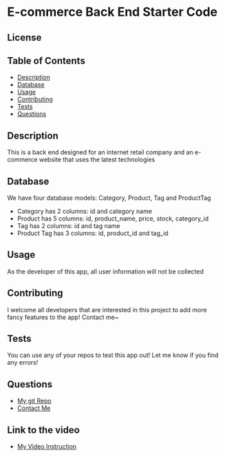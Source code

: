 # E-commerce Back End Starter Code
  ## License
  []()
  
  ## Table of Contents
  - [Description](#description)
  - [Database](#database)
  - [Usage](#usage)
  - [Contributing](#contributing)
  - [Tests](#tests)
  - [Questions](#questions)

  ## Description
  This is a back end designed for an internet retail company and an e-commerce website that uses the latest technologies
  ## Database
  We have four database models: Category, Product, Tag and ProductTag
  - Category has 2 columns: id and category name
  - Product has 5 columns: id, product_name, price, stock, category_id
  - Tag has 2 columns: id and tag name
  - Product Tag has 3 columns: id, product_id and tag_id
  
  ## Usage
  As the developer of this app, all user information will not be collected
  
  ## Contributing
  I welcome all developers that are interested in this project to add more fancy features to the app! Contact me~
  ## Tests
  You can use any of your repos to test this app out! Let me know if you find any errors!
  ## Questions
  - [My git Repo](https://github.com/wangheer2010)
  - [Contact Me](mailto:cw3211@columbia.edu)
  ## Link to the video
  - [My Video Instruction](https://www.bilibili.com/video/)
